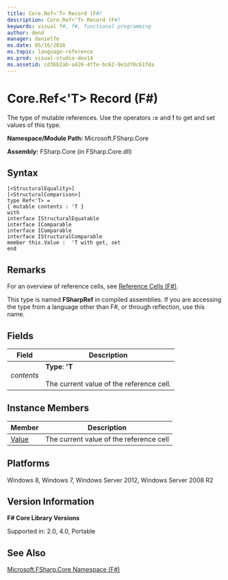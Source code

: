 ```yaml
---
title: Core.Ref<'T> Record (F#)
description: Core.Ref<'T> Record (F#)
keywords: visual f#, f#, functional programming
author: dend
manager: danielfe
ms.date: 05/16/2016
ms.topic: language-reference
ms.prod: visual-studio-dev14
ms.assetid: cd36b2ab-a426-4ffe-bc62-9e1d70c61fda 
---
```


# Core.Ref<'T> Record (F#)

The type of mutable references. Use the operators  **:=** and **!** to get and set values of this type.

**Namespace/Module Path:** Microsoft.FSharp.Core

**Assembly:** FSharp.Core (in FSharp.Core.dll)


## Syntax

```
[<StructuralEquality>]
[<StructuralComparison>]
type Ref<'T> =
{ mutable contents : 'T }
with
interface IStructuralEquatable
interface IComparable
interface IComparable
interface IStructuralComparable
member this.Value :  'T with get, set
end
```

## Remarks
For an overview of reference cells, see [Reference Cells &#40;F&#35;&#41;](Reference-Cells-%5BFSharp%5D.md).

This type is named **FSharpRef** in compiled assemblies. If you are accessing the type from a language other than F#, or through reflection, use this name.


## Fields


|Field|Description|
|-----|-----------|
|*contents*|**Type**: **'T**<br /><br />The current value of the reference cell.|

## Instance Members


|Member|Description|
|------|-----------|
|[Value](http://msdn.microsoft.com/en-us/library/4f7eac48-f3c9-4dd5-ab06-5f6cde41f56c)|The current value of the reference cell|

## Platforms
Windows 8, Windows 7, Windows Server 2012, Windows Server 2008 R2


## Version Information
**F# Core Library Versions**

Supported in: 2.0, 4.0, Portable




## See Also
[Microsoft.FSharp.Core Namespace &#40;F&#35;&#41;](Microsoft.FSharp.Core-Namespace-%5BFSharp%5D.md)

